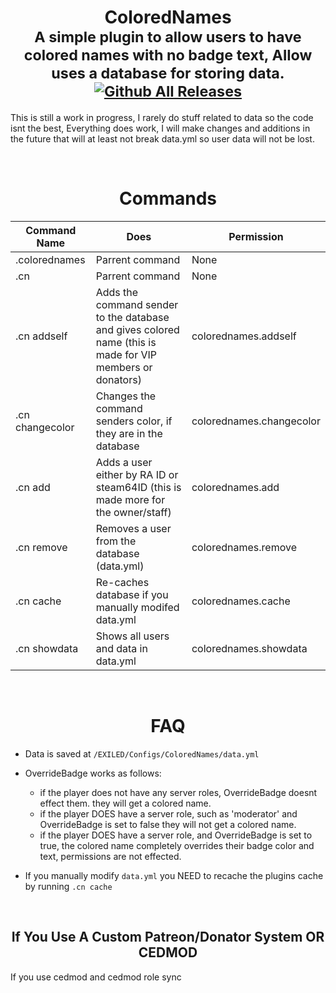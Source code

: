 # <div align="center">ColoredNames<br><sub> A simple plugin to allow users to have colored names with no badge text, Allow uses a database for storing data.<br>[![Github All Releases](https://img.shields.io/github/downloads/DentyTxR/ColoredNames/total.svg)]()</sub></div>

This is still a work in progress, I rarely do stuff related to data so the code isnt the best, Everything does work, I will make changes and additions in the future that will at least not break data.yml so user data will not be lost.

<br>

# <div align="center">Commands</div>

| Command Name | Does | Permission |
| --- | --- | --- |
| .colorednames | Parrent command | None |
| .cn | Parrent command | None |
| .cn addself | Adds the command sender to the database and gives colored name (this is made for VIP members or donators) | colorednames.addself |
| .cn changecolor | Changes the command senders color, if they are in the database | colorednames.changecolor |
| .cn add | Adds a user either by RA ID or steam64ID (this is made more for the owner/staff) | colorednames.add |
| .cn remove | Removes a user from the database (data.yml) | colorednames.remove |
| .cn cache | Re-caches database if you manually modifed data.yml | colorednames.cache |
| .cn showdata | Shows all users and data in data.yml | colorednames.showdata |

<br>

# <div align="center">FAQ</div>

- Data is saved at `/EXILED/Configs/ColoredNames/data.yml`

- OverrideBadge works as follows:
  - if the player does not have any server roles, OverrideBadge doesnt effect them. they will get a colored name.
  - if the player DOES have a server role, such as 'moderator' and OverrideBadge is set to false they will not get a colored name.
  - if the player DOES have a server role, and OverrideBadge is set to true, the colored name completely overrides their badge color and text, permissions are not effected.

 - If you manually modify `data.yml` you NEED to recache the plugins cache by running `.cn cache`

<br>

## <div align="center">If You Use A Custom Patreon/Donator System OR CEDMOD</div>
If you use cedmod and cedmod role sync  
